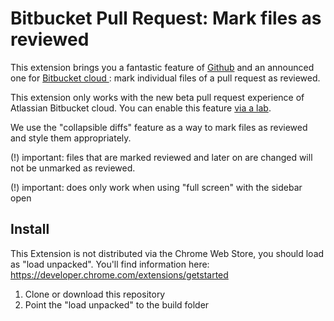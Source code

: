 # Bitbucket Pull Request: Mark files as reviewed

This extension brings you a fantastic feature of [Github](https://github.blog/2019-07-01-mark-files-as-viewed/) and an announced one for [Bitbucket cloud
](https://jira.atlassian.com/browse/BCLOUD-19679): mark individual files of a pull request as reviewed.

This extension only works with the new beta pull request experience of Atlassian Bitbucket cloud. You can enable this feature [via a lab](https://bitbucket.org/blog/bitbuckets-new-code-review-offers-reviewers-a-fast-track-to-approving-changes).

We use the "collapsible diffs" feature as a way to mark files as reviewed and style them appropriately.

(!) important: files that are marked reviewed and later on are changed will not be unmarked as reviewed.

(!) important: does only work when using "full screen" with the sidebar open

## Install

This Extension is not distributed via the Chrome Web Store, you should load as "load unpacked". You'll find information here: https://developer.chrome.com/extensions/getstarted

1. Clone or download this repository
1. Point the "load unpacked" to the build folder

